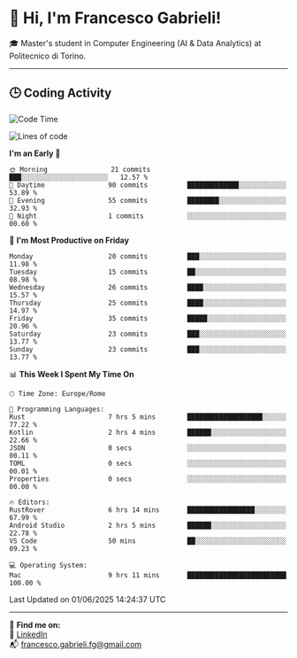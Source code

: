 # 👋 Hi, I'm Francesco Gabrieli!

🎓 Master's student in Computer Engineering (AI & Data Analytics) at Politecnico di Torino.  

---

## 🕒 Coding Activity

<!--START_SECTION:waka-->
![Code Time](http://img.shields.io/badge/Code%20Time-53%20hrs%2019%20mins-blue)

![Lines of code](https://img.shields.io/badge/From%20Hello%20World%20I%27ve%20Written-50.3%20thousand%20lines%20of%20code-blue)

**I'm an Early 🐤** 

```text
🌞 Morning                21 commits          ███░░░░░░░░░░░░░░░░░░░░░░   12.57 % 
🌆 Daytime                90 commits          █████████████░░░░░░░░░░░░   53.89 % 
🌃 Evening                55 commits          ████████░░░░░░░░░░░░░░░░░   32.93 % 
🌙 Night                  1 commits           ░░░░░░░░░░░░░░░░░░░░░░░░░   00.60 % 
```
📅 **I'm Most Productive on Friday** 

```text
Monday                   20 commits          ███░░░░░░░░░░░░░░░░░░░░░░   11.98 % 
Tuesday                  15 commits          ██░░░░░░░░░░░░░░░░░░░░░░░   08.98 % 
Wednesday                26 commits          ████░░░░░░░░░░░░░░░░░░░░░   15.57 % 
Thursday                 25 commits          ████░░░░░░░░░░░░░░░░░░░░░   14.97 % 
Friday                   35 commits          █████░░░░░░░░░░░░░░░░░░░░   20.96 % 
Saturday                 23 commits          ███░░░░░░░░░░░░░░░░░░░░░░   13.77 % 
Sunday                   23 commits          ███░░░░░░░░░░░░░░░░░░░░░░   13.77 % 
```


📊 **This Week I Spent My Time On** 

```text
🕑︎ Time Zone: Europe/Rome

💬 Programming Languages: 
Rust                     7 hrs 5 mins        ███████████████████░░░░░░   77.22 % 
Kotlin                   2 hrs 4 mins        ██████░░░░░░░░░░░░░░░░░░░   22.66 % 
JSON                     0 secs              ░░░░░░░░░░░░░░░░░░░░░░░░░   00.11 % 
TOML                     0 secs              ░░░░░░░░░░░░░░░░░░░░░░░░░   00.01 % 
Properties               0 secs              ░░░░░░░░░░░░░░░░░░░░░░░░░   00.00 % 

🔥 Editors: 
RustRover                6 hrs 14 mins       █████████████████░░░░░░░░   67.99 % 
Android Studio           2 hrs 5 mins        ██████░░░░░░░░░░░░░░░░░░░   22.78 % 
VS Code                  50 mins             ██░░░░░░░░░░░░░░░░░░░░░░░   09.23 % 

💻 Operating System: 
Mac                      9 hrs 11 mins       █████████████████████████   100.00 % 
```


 Last Updated on 01/06/2025 14:24:37 UTC
<!--END_SECTION:waka-->


---



🔗 **Find me on:**  
💼 [LinkedIn](https://www.linkedin.com/in/francesco-gabrieli)  
📬 francesco.gabrieli.fg@gmail.com  



